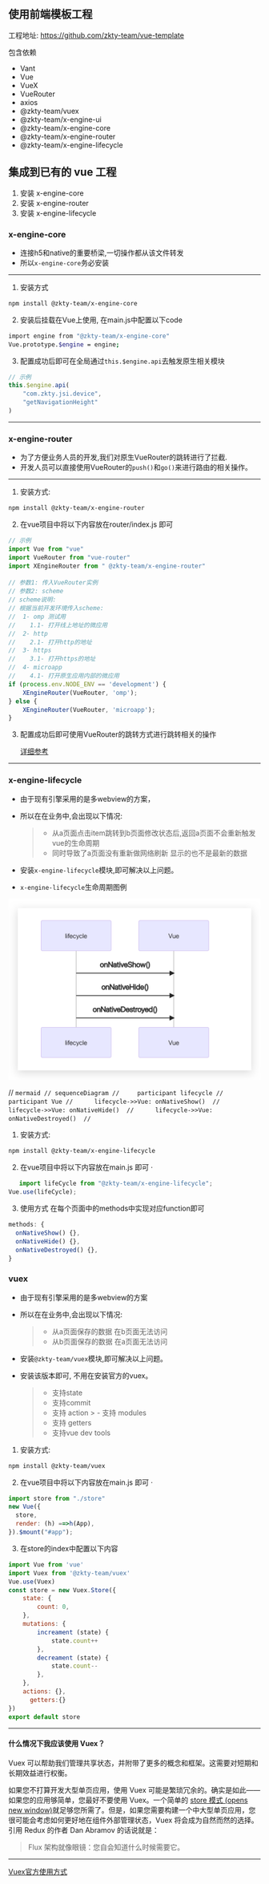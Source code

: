 ## 使用前端模板工程
工程地址: https://github.com/zkty-team/vue-template

包含依赖

- Vant
- Vue
- VueX
- VueRouter
- axios
- @zkty-team/vuex
- @zkty-team/x-engine-ui
- @zkty-team/x-engine-core
- @zkty-team/x-engine-router
- @zkty-team/x-engine-lifecycle



## 集成到已有的 vue 工程
1. 安装 x-engine-core
1. 安装 x-engine-router
1. 安装 x-engine-lifecycle

### x-engine-core


- 连接h5和native的重要桥梁,一切操作都从该文件转发
- 所以`x-engine-core`务必安装

---

1. 安装方式

```bash
npm install @zkty-team/x-engine-core
```

2. 安装后挂载在Vue上使用, 在main.js中配置以下code

```bash
import engine from "@zkty-team/x-engine-core"
Vue.prototype.$engine = engine;
```

3. 配置成功后即可在全局通过`this.$engine.api`去触发原生相关模块

```javascript
// 示例
this.$engine.api(
	"com.zkty.jsi.device",
	"getNavigationHeight"
)
```

---

### x-engine-router

- 为了方便业务人员的开发,我们对原生VueRouter的跳转进行了拦截.
- 开发人员可以直接使用VueRouter的`push()`和`go()`来进行路由的相关操作。

---

1. 安装方式:

```bash
npm install @zkty-team/x-engine-router
```

2. 在vue项目中将以下内容放在router/index.js 即可

```javascript
// 示例
import Vue from "vue"
import VueRouter from "vue-router"
import XEngineRouter from " @zkty-team/x-engine-router"

// 参数1: 传入VueRouter实例
// 参数2: scheme
// scheme说明:
// 根据当前开发环境传入scheme:
//  1- omp 测试用
//    1.1- 打开线上地址的微应用 
//  2- http
//    2.1- 打开http的地址
//  3- https
//    3.1- 打开https的地址
//  4- microapp  
//    4.1- 打开原生应用内部的微应用
if (process.env.NODE_ENV == 'development') {
    XEngineRouter(VueRouter, 'omp');    
} else {
    XEngineRouter(VueRouter, 'microapp');
}
```

3. 配置成功后即可使用VueRouter的跳转方式进行跳转相关的操作

    [详细参考](./docs/modules/all/模块-direct.md)

---

### x-engine-lifecycle

- 由于现有引擎采用的是多webview的方案，

- 所以在在业务中,会出现以下情况:

    > - 从a页面点击item跳转到b页面修改状态后,返回a页面不会重新触发vue的生命周期
    > - 同时导致了a页面没有重新做网络刷新 显示的也不是最新的数据

- 安装`x-engine-lifecycle`模块,即可解决以上问题。

- `x-engine-lifecycle`生命周期图例

<img src="../../assets/lifecycle.png" style="zoom:50%;" />



// ```mermaid
// sequenceDiagram
//     participant lifecycle
//    participant Vue
//		lifecycle->>Vue: onNativeShow() 
//		lifecycle->>Vue: onNativeHide() 
//		lifecycle->>Vue: onNativeDestroyed() 
// ```



1. 安装方式:

```bash
npm install @zkty-team/x-engine-lifecycle
```

2. 在vue项目中将以下内容放在main.js 即可 ·
```javascript
   import lifeCycle from "@zkty-team/x-engine-lifecycle";
Vue.use(lifeCycle);
```

3. 使用方式 在每个页面中的methods中实现对应function即可
```javascript
methods: {
  onNativeShow() {},
  onNativeHide() {},
  onNativeDestroyed() {},
}
```

### vuex

- 由于现有引擎采用的是多webview的方案

- 所以在在业务中,会出现以下情况:

    > - 从a页面保存的数据 在b页面无法访问
    > - 从b页面保存的数据 在a页面无法访问

- 安装`@zkty-team/vuex`模块,即可解决以上问题。

- 安装该版本即可, 不用在安装官方的vuex。

    > - 支持state
    > - 支持commit
    > - 支持 action
		> - 支持 modules
    > - 支持 getters
    > - 支持vue dev tools

1. 安装方式:

```bash
npm install @zkty-team/vuex
```

2. 在vue项目中将以下内容放在main.js 即可 ·

```javascript
import store from "./store"
new Vue({
  store,
  render: (h) ==>h(App),
}).$mount("#app");
```

3. 在store的index中配置以下内容
```javascript
import Vue from 'vue'
import Vuex from '@zkty-team/vuex'
Vue.use(Vuex)
const store = new Vuex.Store({
    state: {
        count: 0,
    },
    mutations: {
        increament (state) {
            state.count++
        },
        decreament (state) {
            state.count--
        },
    },
    actions: {},
	  getters:{}
})
export default store
```

---

#### 什么情况下我应该使用 Vuex？

Vuex 可以帮助我们管理共享状态，并附带了更多的概念和框架。这需要对短期和长期效益进行权衡。

如果您不打算开发大型单页应用，使用 Vuex 可能是繁琐冗余的。确实是如此——如果您的应用够简单，您最好不要使用 Vuex。一个简单的 [store 模式 (opens new window)](https://cn.vuejs.org/v2/guide/state-management.html#简单状态管理起步使用)就足够您所需了。但是，如果您需要构建一个中大型单页应用，您很可能会考虑如何更好地在组件外部管理状态，Vuex 将会成为自然而然的选择。引用 Redux 的作者 Dan Abramov 的话说就是：

> Flux 架构就像眼镜：您自会知道什么时候需要它。

---

 [Vuex官方使用方式](https://vuex.vuejs.org/zh/guide/)

